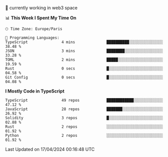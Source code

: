 🔭 currently working in web3 space

<!--START_SECTION:waka-->
📊 **This Week I Spent My Time On** 

```text
🕑︎ Time Zone: Europe/Paris

💬 Programming Languages: 
TypeScript               4 mins              ██████████░░░░░░░░░░░░░░░   38.48 % 
JSON                     3 mins              ████████░░░░░░░░░░░░░░░░░   33.28 % 
TOML                     2 mins              █████░░░░░░░░░░░░░░░░░░░░   19.59 % 
Rust                     0 secs              █░░░░░░░░░░░░░░░░░░░░░░░░   04.58 % 
Git Config               0 secs              █░░░░░░░░░░░░░░░░░░░░░░░░   04.08 % 
```

**I Mostly Code in TypeScript** 

```text
TypeScript               49 repos            ████████████░░░░░░░░░░░░░   47.12 % 
JavaScript               28 repos            ███████░░░░░░░░░░░░░░░░░░   26.92 % 
Solidity                 3 repos             █░░░░░░░░░░░░░░░░░░░░░░░░   02.88 % 
Rust                     2 repos             ░░░░░░░░░░░░░░░░░░░░░░░░░   01.92 % 
Python                   2 repos             ░░░░░░░░░░░░░░░░░░░░░░░░░   01.92 % 
```




 Last Updated on 17/04/2024 00:16:48 UTC
<!--END_SECTION:waka-->
